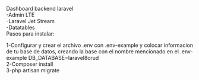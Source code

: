 Dashboard backend laravel<br>
-Admin LTE<br>
-Laravel Jet Stream<br>
-Datatables<br>
Pasos para instalar:

1-Configurar y crear el archivo .env con .env-example y colocar informacion de tu base de datos, creando la base con el nombre mencionado en el .env-example DB_DATABASE=laravel8crud
<br>
2-Composer install
<br>
3-php artisan migrate
